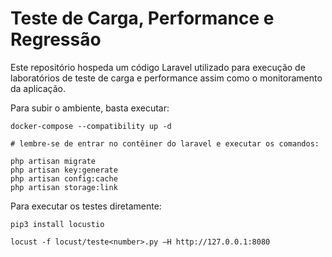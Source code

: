 # Teste de Carga, Performance e Regressão
Este repositório hospeda um código Laravel utilizado para execução de laboratórios de teste de carga e performance assim como o monitoramento da aplicação.

Para subir o ambiente, basta executar:
```
docker-compose --compatibility up -d

# lembre-se de entrar no contêiner do laravel e executar os comandos:

php artisan migrate
php artisan key:generate
php artisan config:cache
php artisan storage:link
```

Para executar os testes diretamente:

```
pip3 install locustio

locust -f locust/teste<number>.py –H http://127.0.0.1:8080
```